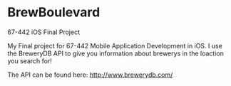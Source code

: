 # BrewBoulevard
67-442 iOS Final Project

My Final project for 67-442 Mobile Application Development in iOS.
I use the BreweryDB API to give you information about brewerys in the loaction you search for!

The API can be found here: http://www.brewerydb.com/
